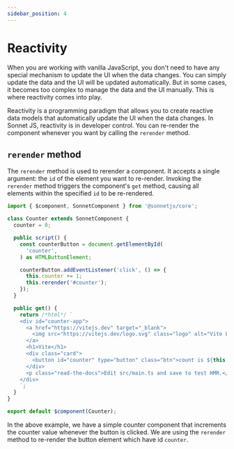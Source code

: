 ```yaml
---
sidebar_position: 4
---
```


# Reactivity

When you are working with vanilla JavaScript, you don't need to have any special mechanism to update the UI when the data changes. You can simply update the data and the UI will be updated automatically. But in some cases, it becomes too complex to manage the data and the UI manually. This is where reactivity comes into play.

Reactivity is a programming paradigm that allows you to create reactive data models that automatically update the UI when the data changes. In Sonnet JS, reactivity is in developer control. You can re-render the component whenever you want by calling the `rerender` method.

## `rerender` method

The `rerender` method is used to rerender a component. It accepts a single argument: the `id` of the element you want to re-render. Invoking the `rerender` method triggers the component's `get` method, causing all elements within the specified `id` to be re-rendered.

```typescript title="Counter.ts"
import { $component, SonnetComponent } from '@sonnetjs/core';

class Counter extends SonnetComponent {
  counter = 0;

  public script() {
    const counterButton = document.getElementById(
      'counter',
    ) as HTMLButtonElement;

    counterButton.addEventListener('click', () => {
      this.counter += 1;
      this.rerender('#counter');
    });
  }

  public get() {
    return /*html*/ `
    <div id="counter-app">
      <a href="https://vitejs.dev" target="_blank">
        <img src="https://vitejs.dev/logo.svg" class="logo" alt="Vite Logo" />
      </a>
      <h1>Vite</h1>
      <div class="card">
        <button id="counter" type="button" class="btn">count is ${this.counter}</button>
      </div>
      <p class="read-the-docs">Edit src/main.ts and save to test HMR.</p>
    </div>
    `;
  }
}

export default $component(Counter);
```

In the above example, we have a simple counter component that increments the counter value whenever the button is clicked. We are using the `rerender` method to re-render the button element which have id `counter`.